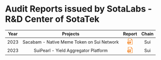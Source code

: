 # Audit Reports issued by SotaLabs - R&D Center of SotaTek

| Year |                  Projects                  |                                                    Report                                                     |     Chain     |
| :--: | :----------------------------------------: | :-----------------------------------------------------------------------------------------------------------: | :-----------: |
| 2023 | Sacabam - Native Meme Token on Sui Network | <a href="./sacabam/Sacabam-Smart-Contract-Security-Assessment.pdf"><img width="20" src="./img/pdf.png" /></a> |      Sui      |
| 2023 | SuiPearl - Yield Aggregator Platform | <a href="./suipearl/Suipearl-Security-Assessment.pdf"><img width="20" src="./img/pdf.png" /></a> |      Sui      |

